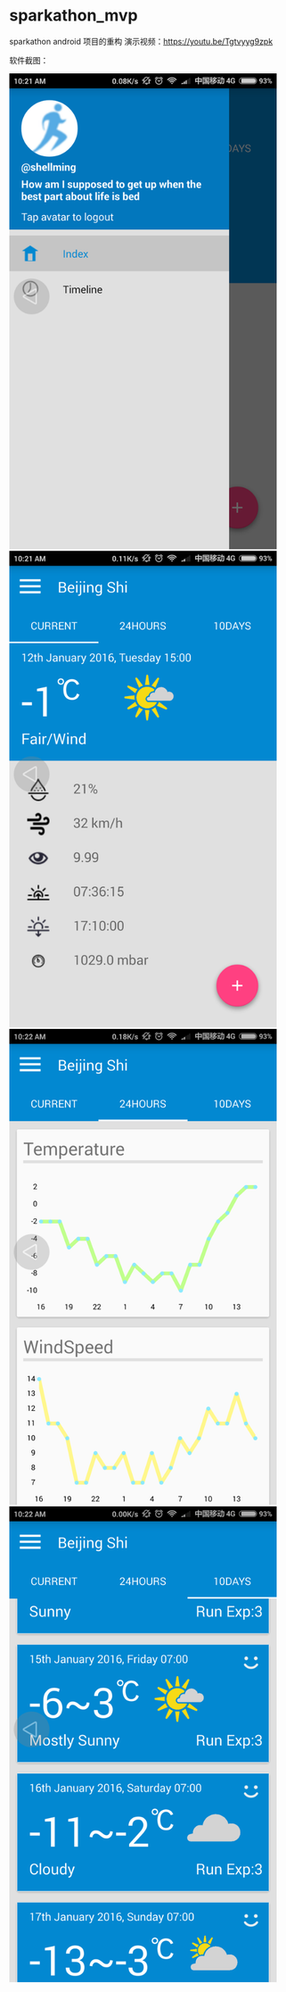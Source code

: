# sparkathon_mvp
sparkathon android 项目的重构
演示视频：https://youtu.be/Tgtvyyg9zpk

软件截图：

<img src="https://raw.githubusercontent.com/shellming/sparkathon_mvp/master/img/Screenshot_2016-03-02-10-21-41_com.shellming.sparkathon_mvp.png" width="480">

<img src="https://raw.githubusercontent.com/shellming/sparkathon_mvp/master/img/Screenshot_2016-03-02-10-21-56_com.shellming.sparkathon_mvp.png" width="480">

<img src="https://raw.githubusercontent.com/shellming/sparkathon_mvp/master/img/Screenshot_2016-03-02-10-22-03_com.shellming.sparkathon_mvp.png" width="480">

<img src="https://raw.githubusercontent.com/shellming/sparkathon_mvp/master/img/Screenshot_2016-03-02-10-22-10_com.shellming.sparkathon_mvp.png" width="480">
